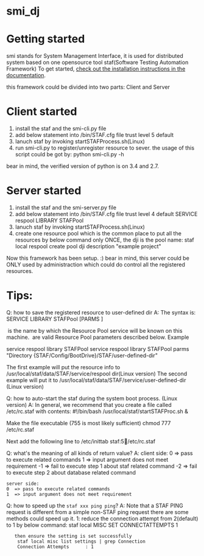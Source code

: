 # smi_dj
Getting started
===============

smi stands for System Management Interface, it is used for distributed system based on
one opensource tool staf(Software Testing Automation Framework) To get started, [check out the installation
instructions in the
documentation](http://staf.sourceforge.net/).

this framework could be divided into two parts: Client and Server

Client started
===============

1. install the staf and the smi-cli.py file
2. add below statement into <STAFDIR>/bin/STAF.cfg file
  trust level 5 default
3. lanuch staf by invoking startSTAFProcess.sh(Linux)
4. run smi-cli.py to register/unregister resource to sever. the usage of this script could be got by:
  python smi-cli.py -h

bear in mind, the verified version of python is  on 3.4 and 2.7.


Server started
===============
1. install the staf and the smi-server.py file
2. add below statement into <STAFDIR>/bin/STAF.cfg file
  trust level 4 default
  SERVICE respool LIBRARY STAFPool
3. lanuch staf by invoking startSTAFProcess.sh(Linux)
4. create one resource pool which is the common place to put all the resources by below command only ONCE,
  the dji is the pool name:
  staf local respool create pool dji description "example project" 

Now this framework has been setup. :) bear in mind, this server could be ONLY used by administraction which could do control all the registered resources.

Tips:
================
Q: how to save the registered resource to user-defined dir
A:  The syntax is:
SERVICE <Name> LIBRARY STAFPool [PARMS <Parameters>]

<Name> is the name by which the Resource Pool service will be known on this machine.
<Parameters> are valid Resource Pool parameters described below.
Example

service respool library STAFPool
service respool library STAFPool parms "Directory {STAF/Config/BootDrive}/STAF/user-defined-dir"

The first example will put the resource info to /usr/local/staf/data/STAF/service/respool dir(Linux version)
The second example will put it to /usr/local/staf/data/STAF/service/user-defined-dir (Linux version)

Q: how to auto-start the staf during the system boot process.  (Linux version)
A: In general, we recommend that you create a file called /etc/rc.staf with contents:
    #!/bin/bash
    /usr/local/staf/startSTAFProc.sh &

Make the file executable (755 is most likely sufficient)
    chmod 777 /etc/rc.staf

Next add the following line to /etc/inittab
    staf:5:boot:/etc/rc.staf

Q: what's the meaning of all kinds of return value?
A:
    client side:
    0  => pass to execute related commands
    1  => input argument does not meet requirement
    -1 => fail to execute step 1 about staf related command
    -2 => fail to execute step 2 about database related command

    server side:
    0  => pass to execute related commands
    1  => input argument does not meet requirement

Q: how to speed up the `staf xxx ping ping`?
A:
    Note that a STAF PING request is different from a simple non-STAF ping request
    there are some methods could speed up it.
    1: reduce the connection attempt from 2(default) to 1 by below command:
        staf local MISC SET CONNECTATTEMPTS 1
        
       then ensure the setting is set successfully
        staf local misc list settings | grep Connection
        Connection Attempts      : 1

